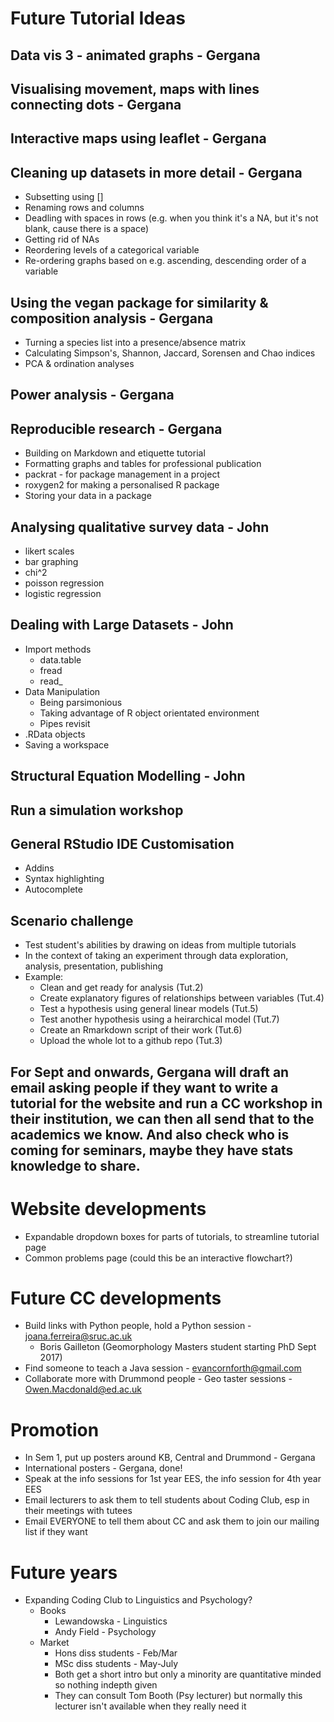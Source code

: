 # Future Tutorial Ideas

## Data vis 3 - animated graphs - Gergana

## Visualising movement, maps with lines connecting dots - Gergana
## Interactive maps using leaflet - Gergana

## Cleaning up datasets in more detail - Gergana
* Subsetting using []
* Renaming rows and columns
* Deadling with spaces in rows (e.g. when you think it's a NA, but it's not blank, cause there is a space)
* Getting rid of NAs
* Reordering levels of a categorical variable
* Re-ordering graphs based on e.g. ascending, descending order of a variable

## Using the vegan package for similarity & composition analysis - Gergana
* Turning a species list into a presence/absence matrix
* Calculating Simpson's, Shannon, Jaccard, Sorensen and Chao indices
* PCA & ordination analyses

## Power analysis - Gergana

## Reproducible research - Gergana
* Building on Markdown and etiquette tutorial
* Formatting graphs and tables for professional publication
* packrat - for package management in a project
* roxygen2 for making a personalised R package
* Storing your data in a package
  
## Analysing qualitative survey data - John
* likert scales
* bar graphing
* chi^2
* poisson regression
* logistic regression

## Dealing with Large Datasets - John
* Import methods
  * data.table
  * fread
  * read_
* Data Manipulation
  * Being parsimonious
  * Taking advantage of R object orientated environment
  * Pipes revisit
* .RData objects
* Saving a workspace

## Structural Equation Modelling - John

## Run a simulation workshop

## General RStudio IDE Customisation
* Addins
* Syntax highlighting
* Autocomplete

## Scenario challenge
* Test student's abilities by drawing on ideas from multiple tutorials
* In the context of taking an experiment through data exploration, analysis, presentation, publishing
* Example:
  * Clean and get ready for analysis (Tut.2)
  * Create explanatory figures of relationships between variables (Tut.4)
  * Test a hypothesis using general linear models (Tut.5)
  * Test another hypothesis using a heirarchical model (Tut.7)
  * Create an Rmarkdown script of their work (Tut.6)
  * Upload the whole lot to a github repo (Tut.3) 

## For Sept and onwards, Gergana will draft an email asking people if they want to write a tutorial for the website and run a CC workshop in their institution, we can then all send that to the academics we know. And also check who is coming for seminars, maybe they have stats knowledge to share.

# Website developments
* Expandable dropdown boxes for parts of tutorials, to streamline tutorial page
* Common problems page (could this be an interactive flowchart?)

# Future CC developments
* Build links with Python people, hold a Python session - joana.ferreira@sruc.ac.uk 
	* Boris Gailleton (Geomorphology Masters student starting PhD Sept 2017)
* Find someone to teach a Java session - evancornforth@gmail.com
* Collaborate more with Drummond people - Geo taster sessions - Owen.Macdonald@ed.ac.uk 

# Promotion
* In Sem 1, put up posters around KB, Central and Drummond - Gergana
* International posters - Gergana, done! 
* Speak at the info sessions for 1st year EES, the info session for 4th year EES
* Email lecturers to ask them to tell students about Coding Club, esp in their meetings with tutees
* Email EVERYONE to tell them about CC and ask them to join our mailing list if they want

# Future years
* Expanding Coding Club to Linguistics and Psychology?
	* Books
		* Lewandowska - Linguistics
		* Andy Field - Psychology
	* Market
		* Hons diss students - Feb/Mar
		* MSc diss students - May-July
		* Both get a short intro but only a minority are quantitative minded so nothing indepth given
		* They can consult Tom Booth (Psy lecturer) but normally this lecturer isn't available when they really need it
